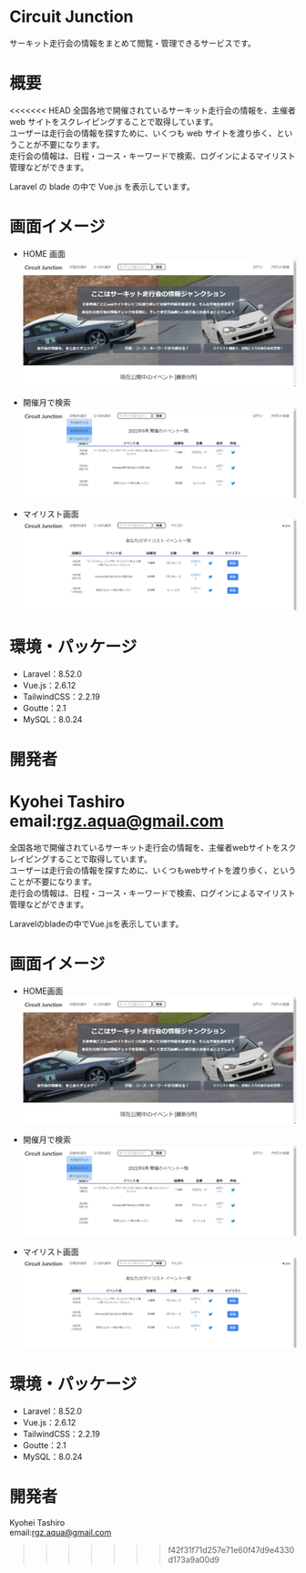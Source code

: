 # Circuit Junction

サーキット走行会の情報をまとめて閲覧・管理できるサービスです。

# 概要

<<<<<<< HEAD
全国各地で開催されているサーキット走行会の情報を、主催者 web サイトをスクレイピングすることで取得しています。<br>
ユーザーは走行会の情報を探すために、いくつも web サイトを渡り歩く、ということが不要になります。<br>
走行会の情報は、日程・コース・キーワードで検索、ログインによるマイリスト管理などができます。<br>

Laravel の blade の中で Vue.js を表示しています。

# 画面イメージ

- HOME 画面
  ![HOME画面](./home.jpg)

- 開催月で検索
  ![開催月で検索](./search.jpg)

- マイリスト画面
  ![マイリスト画面](./mylist.jpg)

# 環境・パッケージ

- Laravel：8.52.0
- Vue.js：2.6.12
- TailwindCSS：2.2.19
- Goutte：2.1
- MySQL：8.0.24

# 開発者

Kyohei Tashiro<br>
email:rgz.aqua@gmail.com
=======
全国各地で開催されているサーキット走行会の情報を、主催者webサイトをスクレイピングすることで取得しています。<br>
ユーザーは走行会の情報を探すために、いくつもwebサイトを渡り歩く、ということが不要になります。<br>
走行会の情報は、日程・コース・キーワードで検索、ログインによるマイリスト管理などができます。<br>

Laravelのbladeの中でVue.jsを表示しています。

# 画面イメージ
- HOME画面
![HOME画面](./home.jpg)

- 開催月で検索
![開催月で検索](./search.jpg)
- マイリスト画面
![マイリスト画面](./mylist.jpg)


# 環境・パッケージ
- Laravel：8.52.0
- Vue.js：2.6.12
- TailwindCSS：2.2.19
- Goutte：2.1
- MySQL：8.0.24

# 開発者

Kyohei Tashiro<br>
email:rgz.aqua@gmail.com


>>>>>>> f42f31f71d257e71e60f47d9e4330d173a9a00d9
